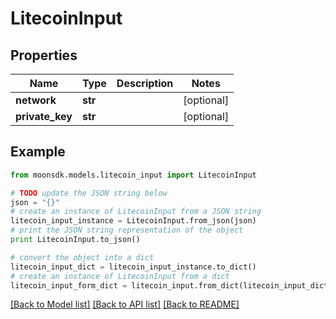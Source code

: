 # LitecoinInput


## Properties

Name | Type | Description | Notes
------------ | ------------- | ------------- | -------------
**network** | **str** |  | [optional] 
**private_key** | **str** |  | [optional] 

## Example

```python
from moonsdk.models.litecoin_input import LitecoinInput

# TODO update the JSON string below
json = "{}"
# create an instance of LitecoinInput from a JSON string
litecoin_input_instance = LitecoinInput.from_json(json)
# print the JSON string representation of the object
print LitecoinInput.to_json()

# convert the object into a dict
litecoin_input_dict = litecoin_input_instance.to_dict()
# create an instance of LitecoinInput from a dict
litecoin_input_form_dict = litecoin_input.from_dict(litecoin_input_dict)
```
[[Back to Model list]](../README.md#documentation-for-models) [[Back to API list]](../README.md#documentation-for-api-endpoints) [[Back to README]](../README.md)


